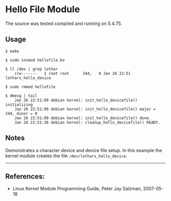 # Hello File Module

The source was tested compiled and running on 5.4.75.  


## Usage

```
$ make

$ sudo insmod hellofile.ko

$ ll /dev | grep lothar
    crw-------   1 root root      244,   0 Jan 26 22:51 lothars_hello_device

$ sudo rmmod hellofile

$ dmesg | tail
    Jan 26 22:51:09 debian kernel: init_hello_devicefile() initializing
    Jan 26 22:51:09 debian kernel: init_hello_devicefile() major = 244, minor = 0
    Jan 26 22:51:09 debian kernel: init_hello_devicefile() done.
    Jan 26 22:51:26 debian kernel: cleanup_hello_devicefile() READY.
```


## Notes

Demonstrates a character device and device file setup. In this example the kernel module creates the file `/dev/lothars_hello_device`.  

---

## References:

 * Linux Kernel Module Programming Guide, Peter Jay Salzman, 2007-05-18
